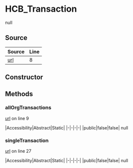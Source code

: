 # HCB_Transaction

null
## Source
|Source|Line|
|-|-|
|[url](https://github.com/devramsean0/hcb.js/blob/b148cc2/src/api_endpoints/transaction.ts#L8)|8|
## Constructor
## Methods
### allOrgTransactions
[url](https://github.com/devramsean0/hcb.js/blob/b148cc2/src/api_endpoints/transaction.ts#L9) on line 9  

|Accessibility|Abstract|Static|
|-|-|-|-|
|public|false|false|
null

### singleTransaction
[url](https://github.com/devramsean0/hcb.js/blob/b148cc2/src/api_endpoints/transaction.ts#L27) on line 27  

|Accessibility|Abstract|Static|
|-|-|-|-|
|public|false|false|
null
